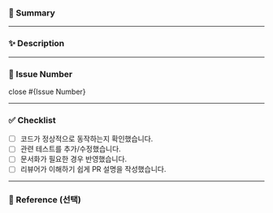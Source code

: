 ### 🚀 Summary
<!-- PR의 간단한 설명을 작성해주세요 -->

---

### ✨ Description
<!-- 작업 상세 내용, 구현 방법, 실행 결과(스크린샷/로그 등)를 작성해주세요 -->

---

### 🎲 Issue Number
<!-- 연결된 이슈 번호를 입력해주세요 (자동으로 닫히도록 설정) -->
close #{Issue Number}

---

### ✅ Checklist
- [ ] 코드가 정상적으로 동작하는지 확인했습니다.
- [ ] 관련 테스트를 추가/수정했습니다.
- [ ] 문서화가 필요한 경우 반영했습니다.
- [ ] 리뷰어가 이해하기 쉽게 PR 설명을 작성했습니다.

---

### 📎 Reference (선택)
<!-- 참고한 문서, 링크, 레퍼런스 등을 추가해주세요 -->